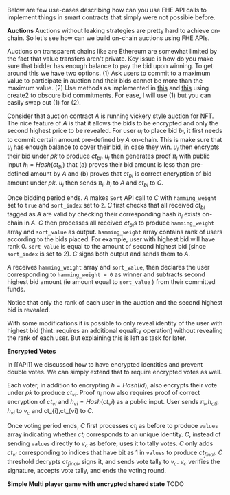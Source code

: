 Below are few use-cases describing how can you use FHE API calls to implement things in smart contracts that simply were not possible before. 

**Auctions**
Auctions without leaking strategies are pretty hard to achieve on-chain. So let's see how can we build on-chain auctions using FHE APIs. 

Auctions on transparent chains like are Ethereum are somewhat limited by the fact that value transfers aren't private. Key issue is how do you make sure that bidder has enough balance to pay the bid upon winning. To get around this we have two options. (1) Ask users to commit to a maximum value to participate in auction and their bids cannot be more than the maximum value. (2) Use methods as implemented in [this](https://a16zcrypto.com/posts/article/hidden-in-plain-sight-a-sneaky-solidity-implementation-of-a-sealed-bid-auction/) and [this](https://ethglobal.com/showcase/anonymous-vickrey-auctions-on-chain-igh5e) using create2 to obscure bid commitments. For ease, I will use (1) but you can easily swap out (1) for (2).

Consider that auction contract $A$ is running vickery style auction for NFT. The nice feature of $A$ is that it allows the bids to be encrypted and only the second highest price to be revealed. For user $u_i$ to place bid $b_i$, it first needs to commit certain amount pre-defined by $A$ on-chain. This is make sure that $u_i$ has enough balance to cover their bid, in case they win. $u_i$ then encrypts their bid under $pk$ to produce $ct_{bi}$. $u_i$ then generates proof $\pi_i$ with public input $h_i = Hash(ct_{bi})$ that (a) proves their bid amount is less than pre-defined amount by $A$ and (b) proves that $ct_{bi}$ is correct encryption of bid amount under $pk$. $u_i$ then sends $\pi_i$, $h_i$ to $A$ and $ct_{bi}$ to $C$. 

Once bidding period ends. $A$ makes `Sort` API call to $C$ with `hamming_weight` set to `true` and `sort_index` set to `2`. $C$ first checks that all received $ct_{bi}$ tagged as $A$ are valid by checking their corresponding hash $h_i$ exists on-chain in $A$. $C$ then processes all received $ct_{bi}$s to produce `hamming_weight` array and `sort_value` as output. `hamming_weight` array contains rank of users according to the bids placed. For example, user with highest bid will have rank 0. `sort_value` is equal to the amount of second highest bid (since `sort_index` is set to 2). $C$ signs both output and sends them to $A$.

$A$ receives `hamming_weight` array and `sort_value`, then declares the user corresponding to `hamming_weight = 0` as winner and subtracts second highest bid amount (ie amount equal to `sort_value` ) from their committed funds. 

Notice that only the rank of each user in the auction and the second highest bid is revealed. 

With some modifications it is possible to only reveal identity of the user with highest bid (hint: requires an additional equality operation) without revealing the rank of each user. But explaining this is left as task for later. 

**Encrypted Votes**

In [[API]] we discussed how to have encrypted identities and prevent double votes. We can simply extend that to require encrypted votes as well. 

Each voter, in addition to encrypting $h = Hash(id)$, also encrypts their vote under $pk$ to produce $ct_{vi}$. Proof $\pi_i$ now also requires proof of correct encryption of $ct_{vi}$ and $h_{vi} = Hash(ct_vi)$ as a public input. User sends $\pi_i, h_{cti}, h_{vi}$ to $v_c$ and ct_{i},ct_{vi} to $C$.

Once voting period ends, $C$ first processes $ct_{i}$ as before to produce `values` array indicating whether $ct_i$ corresponds to an unique identity. $C$, instead of sending `values` directly to $v_c$ as before, uses it to tally votes. $C$ only adds $ct_{vi}$ corresponding to indices that have bit as 1 in `values` to produce $ct_{final}$. $C$ threshold decrypts $ct_{final}$, signs it, and sends vote tally to $v_c$. $v_c$ verifies the signature, accepts vote tally, and ends the voting round. 

**Simple Multi player game with encrypted shared state**
TODO